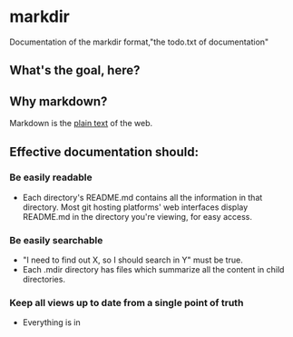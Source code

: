 # markdir
Documentation of the markdir format,"the todo.txt of documentation"

## What's the goal, here?



## Why markdown?

Markdown is the [plain text](https://github.com/ginatrapani/todo.txt-cli/wiki/The-Todo.txt-Format#why-plain-text) of the web.

## Effective documentation should:

### Be easily readable

- Each directory's README.md contains all the information in that directory. Most git hosting platforms' web interfaces display README.md in the directory you're viewing, for easy access.

### Be easily searchable

- "I need to find out X, so I should search in Y" must be true.
- Each .mdir directory has files which summarize all the content in child directories.

### Keep all views up to date from a single point of truth

- Everything is in 

